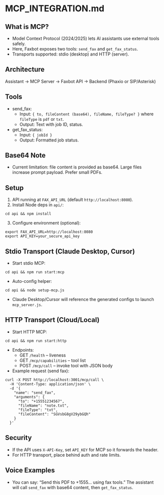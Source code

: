# MCP_INTEGRATION.md

## What is MCP?
- Model Context Protocol (2024/2025) lets AI assistants use external tools safely.
- Here, Faxbot exposes two tools: `send_fax` and `get_fax_status`.
- Transports supported: stdio (desktop) and HTTP (server).

## Architecture
Assistant → MCP Server → Faxbot API → Backend (Phaxio or SIP/Asterisk)

## Tools
- send_fax:
  - Input: `{ to, fileContent (base64), fileName, fileType? }` where `fileType` is `pdf` or `txt`.
  - Output: Text with job ID, status.
- get_fax_status:
  - Input: `{ jobId }`
  - Output: Formatted job status.

## Base64 Note
- Current limitation: file content is provided as base64. Large files increase prompt payload. Prefer small PDFs.

## Setup
1) API running at `FAX_API_URL` (default `http://localhost:8080`).
2) Install Node deps in `api/`:
```
cd api && npm install
```
3) Configure environment (optional):
```
export FAX_API_URL=http://localhost:8080
export API_KEY=your_secure_api_key
```

## Stdio Transport (Claude Desktop, Cursor)
- Start stdio MCP:
```
cd api && npm run start:mcp
```
- Auto-config helper:
```
cd api && node setup-mcp.js
```
- Claude Desktop/Cursor will reference the generated configs to launch `mcp_server.js`.

## HTTP Transport (Cloud/Local)
- Start HTTP MCP:
```
cd api && npm run start:http
```
- Endpoints:
  - GET `/health` – liveness
  - GET `/mcp/capabilities` – tool list
  - POST `/mcp/call` – invoke tool with JSON body
- Example request (send fax):
```
curl -X POST http://localhost:3001/mcp/call \
  -H 'Content-Type: application/json' \
  -d '{
    "name": "send_fax",
    "arguments": {
      "to": "+15551234567",
      "fileName": "note.txt",
      "fileType": "txt",
      "fileContent": "SGVsbG8gV29ybGQh"  
    }
  }'
```

## Security
- If the API uses `X-API-Key`, set `API_KEY` for MCP so it forwards the header.
- For HTTP transport, place behind auth and rate limits.

## Voice Examples
- You can say: “Send this PDF to +1555… using fax tools.” The assistant will call `send_fax` with base64 content, then `get_fax_status`.

